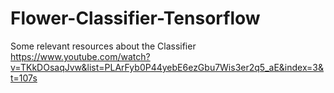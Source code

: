 # Flower-Classifier-Tensorflow
Some relevant resources about the Classifier
https://www.youtube.com/watch?v=TKkDOsaqJvw&list=PLArFyb0P44yebE6ezGbu7Wis3er2q5_aE&index=3&t=107s
